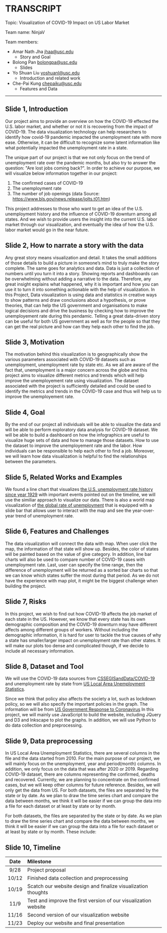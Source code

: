 # TRANSCRIPT

Topic: Visualization of COVID-19 Impact on US Labor Market

Team name: NinjaV

Team members:

- Amar Nath Jha <jhaa@usc.edu>
    - Story and Goal
- Bolong Pan <bolongpa@usc.edu>
    - Slides
- Yo Shuan Liu <yoshuanl@usc.edu>
    - Introduction and related work
- Che-Pai Kung <chepaiku@usc.edu>
    - Features and Data

---

## Slide 1, Introduction
Our project aims to provide an overview on how the COVID-19 effected the U.S. labor market, and whether or not it is recovering from the impact of COVID-19. The data visualization technology can help researchers to identify how covid-19 pandemic impacted the unemployment rate with more ease. Otherwise, it can be difficult to recognize some latent information like what potentially impacted the unemployment rate in a state.

The unique part of our project is that we not only focus on the trend of unemployment rate over the pandemic months, but also try to answer the question: "Are lost jobs coming back?". In order to achieve our purpose, we will visualize below information together in our project:
1. The confirmed cases of COVID-19
2. The unemployment rate
3. The number of job openings (data Source: https://www.bls.gov/news.release/jolts.t01.htm)

This project addresses to those who want to get an idea of the U.S. unemployment history and the influence of COVID-19 downturn among all states.
And we wish to provide users the insight into the current U.S. labor market through our visualization, and eventually the idea of how the U.S. labor market would go in the near future.

## Slide 2, How to narrate a story with the data 
Any great story means visualization and detail. It takes the small additions of those details to build a picture in someone’s mind to truly make the story complete. The same goes for analytics and data. 
Data is just a collection of numbers until you turn it into a story. Showing reports and dashboards can be overwhelming without adding a narrative to the data. Therefore, any great insight explains what happened, why it is important and how you can use it to turn it into something actionable with the help of visualization. 
In this Project, Data visualization is using data and statistics in creative ways to show patterns and draw conclusions about a hypothesis, or prove theories, that can help the US government and organisations to make logical decisions and drive the business by checking 
how to improve the unemployement rate during this pendamic. Telling a great data-driven story can be useful for both US government as well as
for the people so that they can get the real picture and how can they help each other to find the job.

## Slide 3, Motivation
The motivation behind this visualization is to geographically show the various parameters associated with COVID-19 datasets such as unemployment, unemployment rate by state etc. As we all are aware of the fact that, unemployment is a major concern across the globe and this project aims to visualize different metrics and trends which will help improve the unemployement rate using visualization. The dataset associated with the project is sufficiently detailed and could be used to identify the metrics and trends in the COVID-19 case and thus will help us to improve the unemployement rate.

## Slide 4, Goal
By the end of our project all individuals will be able to visualize the data and will be able to perform exploratory data analysis for COVID-19 dataset. We will be able to build a dashboard on how the infographics are useful to visualize huge sets of data and how to manage those datasets. 
How to use the dataset to improve the unemployement rate and the labor. How individuals can be responsible to help each other to find a job.
Moreover, we will learn how data visualization is helpful to find the relationships between the parameters.

## Slide 5, Related Works and Examples
We found a line chart that visualizes [the U.S. unemployment rate history since year 1929](https://howmuch.net/articles/timeline-united-states-unemployment-history) with important events pointed out on the timeline, we will use the similiar approach to visualize our data.
There is also a world map visualization of [the global rate of unemployment](https://ourworldindata.org/grapher/unemployment-rate?time=earliest..2017) that is equipped with a slide bar that allows user to interact with the map and see the year-over-year trend of unemployment rate.

## Slide 6, Features and Challenges
The data visualization will connect the data with map. When user click the map, the information of that state will show up. Besides, the color of states will be painted based on the value of give category. In addition, line bar charts  will also be used to compare number of COVID-19 cases with unemployment rate. Last, user can specify the time range, then the difference of unemployment will be returned as a sorted bar charts so that we can know which states suffer the most during that period.
As we do not have the experience with map plot, it might be the biggest challenge when building the project.

## Slide 7, Risks
In this project, we wish to find out how COVID-19 affects the job market of each state in the US. However, we know that every state has its own demographic composition and the COVID-19 downturn may have different affects among different groups of workers. Without including the demographic information, it is hard for user to tackle the true causes of why a state has smaller/larger impact on unemployment rate than other states. It will make our plots too dense and complicated though, if we decide to include all necessary information.

## Slide 8, Dataset and Tool
We will use the COVID-19 data sources from [CSSEGISandData/COVID-19](https://github.com/CSSEGISandData/COVID-19/tree/master/csse_covid_19_data) and unemployment rate by state from [US Local Area Unemployment Statistics](https://www.bls.gov/lau/).

Since we think that policy also affects the society a lot, such as lockdown policy, so we will also specify the important policies in the graph. The information will be from [US Government Response to Coronavirus](https://www.usa.gov/coronavirus)
In this project, we will mainly use JavaScript to build the website, including JQuery and D3 and Inkscape to plot the graphs. In addition, we will use Python to do data collection and preprocessing.

## Slide 9, Data preprocessing
In US Local Area Unemployment Statistics, there are several columns in the file and the data started from 2010. For the main purpose of our project, we will mainly focus on the unemployment, year and period(month) columns. In addition, we only focus on the data that was after 2020 or 2019. 
Regarding COVID-19 dataset, there are columns representing the confirmed, deaths and recovered. Currently, we are planning to concentrate on the confirmed cases, but we will keep other columns for future reference. Besides, we will only get the data from US.
For both datasets, the files are separated by the state or by date. As we plan to draw the time series chart and compare the data between months, we think it will be easier if we can group the data into a file for each dataset or at least by state or by month.

For both datasets, the files are separated by the state or by date. As we plan to draw the time series chart and compare the data between months, we think it will be easier if we can group the data into a file for each dataset or at least by state or by month. These include: 



## Slide 10, Timeline
| Date | Milestone |
|:---:|:---|
|9/28  |Project proposal |
|10/12 |Finished data collection and preprocessing |
|10/19 |Scatch our website design and finalize visualization thoughts |
|11/9  |Test and improve the first version of our visualization website |
|11/16 |Second version of our visualization website |
|11/23 |Deploy our website and final presentation |
